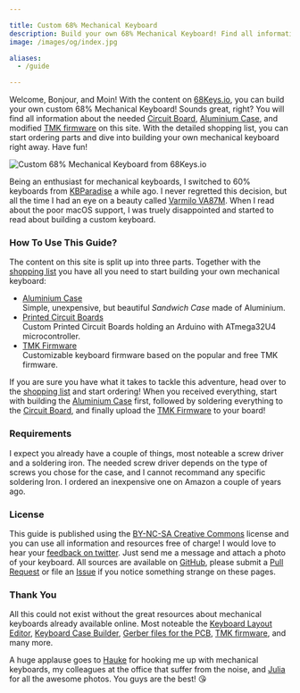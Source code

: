 ```yaml
---

title: Custom 68% Mechanical Keyboard
description: Build your own 68% Mechanical Keyboard! Find all information about the Circuit Board, Aluminium Case, and TMK Firmware. A complete shopping list helps you with ordering all parts, and a detailed guide with photos supports you in building your own mechanical keyboard.
image: /images/og/index.jpg

aliases:
  - /guide

---
```


Welcome, Bonjour, and Moin! With the content on [68Keys.io][1], you can build your own custom 68% Mechanical Keyboard! Sounds great, right? You will find all information about the needed [Circuit Board][2], [Aluminium Case][3], and modified [TMK firmware][4] on this site. With the detailed shopping list, you can start ordering parts and dive into building your own mechanical keyboard right away. Have fun!

![Custom 68% Mechanical Keyboard from 68Keys.io](/images/example/one.jpg)

Being an enthusiast for mechanical keyboards, I switched to 60% keyboards from [KBParadise][5] a while ago. I never regretted this decision, but all the time I had an eye on a beauty called [Varmilo VA87M][6]. When I read about the poor macOS support, I was truely disappointed and started to read about building a custom keyboard.

### How To Use This Guide?

The content on this site is split up into three parts. Together with the [shopping list][7] you have all you need to start building your own mechanical keyboard:

- [Aluminium Case][3]\
  <span>Simple, unexpensive, but beautiful *Sandwich Case* made of Aluminium.</span>
- [Printed Circuit Boards][2]\
  <span>Custom Printed Circuit Boards holding an Arduino with ATmega32U4 microcontroller.</span>
- [TMK Firmware][4]\
  <span>Customizable keyboard firmware based on the popular and free TMK firmware.</span>


If you are sure you have what it takes to tackle this adventure, head over to the [shopping list][7] and start ordering! When you received everything, start with building the [Aluminium Case][3] first, followed by soldering everything to the [Circuit Board][2], and finally upload the [TMK Firmware][4] to your board!

### Requirements

I expect you already have a couple of things, most noteable a screw driver and a soldering iron. The needed screw driver depends on the type of screws you chose for the case, and I cannot recommand any specific soldering Iron. I ordered an inexpensive one on Amazon a couple of years ago.

### License

This guide is published using the [BY-NC-SA Creative Commons][8] license and you can use all information and resources free of charge! I would love to hear your [feedback on twitter][9]. Just send me a message and attach a photo of your keyboard. All sources are available on [GitHub][10], please submit a [Pull Request][11] or file an [Issue][12] if you notice something strange on these pages.

### Thank You

All this could not exist without the great resources about mechanical keyboards already available online. Most noteable the [Keyboard Layout Editor][13], [Keyboard Case Builder][14], [Gerber files for the PCB][15], [TMK firmware][16], and many more.

A huge applause goes to [Hauke][17] for hooking me up with mechanical keyboards, my colleagues at the office that suffer from the noise, and [Julia][18] for all the awesome photos. You guys are the best! 😘

[1]: /
[2]: /guide/board/
[3]: /guide/case/
[4]: /guide/firmware/
[5]: http://www.kbp.com.tw/
[6]: http://en.varmilo.com/
[7]: /parts
[8]: https://github.com/sbstjn/68Keys.io/blob/master/LICENSE.md
[9]: https://twitter.com/68keys
[10]: https://github.com/sbstjn/68keys.io
[11]: https://github.com/sbstjn/68keys.io/pulls
[12]: https://github.com/sbstjn/68keys.io/issues
[13]: http://www.keyboard-layout-editor.com/
[14]: http://builder.swillkb.com/
[15]: https://github.com/sbstjn/tmk_keyboard/tree/master/keyboard/mf68/pcb
[16]: https://github.com/sbstjn/tmk_keyboard
[17]: https://twitter.com/einjungeauskiel
[18]: http://julia-kestner.de
